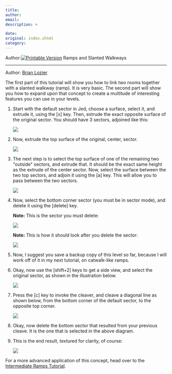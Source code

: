 ```yaml
---
title: 
author: 
email: 
description: >

date: 
original: index.shtml
category: 
---
```


Author:[![Printable Version](/images/printable.gif)](tutorial_print.shtml)
Ramps and Slanted Walkways  

-----

Author: [Brian Lozier](mailto:brian@massassi.net)  
  

The first part of this tutorial will show you how to link two rooms
together with a slanted walkway (ramp). It is very basic. The second
part will show you how to expand upon that concept to create a multitude
of interesting features you can use in your levels.

1.  Start with the default sector in Jed, choose a surface, select it,
    and extrude it, using the \[x\] key. Then, extrude the exact
    opposite surface of the original sector. You should have 3 sectors,
    adjoined like this:  
      
    ![](1.gif)
      
      
2.  Now, extrude the top surface of the original, center, sector.  
      
    ![](3.gif)
      
      
3.  The next step is to select the top surface of one of the remaining
    two "outside" sectors, and extrude that. It should be the exact same
    height as the extrude of the center sector. Now, select the surface
    between the two top sectors, and adjoin it using the \[a\] key. This
    will allow you to pass between the two sectors.  
      
    ![](4.gif)
      
      
4.  Now, select the bottom corner sector (you must be in sector mode),
    and delete it using the \[delete\] key.  
      
    **Note:** This is the sector you must delete:  
      
    ![](5.gif)
      
      
    **Note:** This is how it should look after you delete the sector:  
      
    ![](6.gif)
      
      
5.  Now, I suggest you save a backup copy of this level so far, because
    I will work off of it in my next tutorial, on catwalk-like ramps.  
      
6.  Okay, now use the \[shift+2\] keys to get a side view, and select
    the original sector, as shown in the illustration below.  
      
    ![](7.gif)
      
      
7.  Press the \[c\] key to invoke the cleaver, and cleave a diagonal
    line as shown below, from the bottom corner of the default sector,
    to the opposite top corner.  
      
    ![](8.gif)
      
      
8.  Okay, now delete the bottom sector that resulted from your previous
    cleave. It is the one that is selected in the above diagram.  
      
9.  This is the end result, textured for clarity, of course:  
      
    ![](9.gif)

For a more advanced application of this concept, head over to the
[Intermediate Ramps Tutorial](/tutorials/ramps2/).
